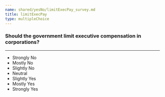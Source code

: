 ```yaml
---
name: shared/yesNo/limitExecPay_survey.md
title: limitExecPay
type: multipleChoice
---
```


### Should the government limit executive compensation in corporations?

---

- Strongly No
- Mostly No
- Slightly No
- Neutral
- Slightly Yes
- Mostly Yes
- Strongly Yes

